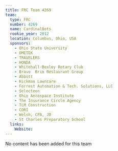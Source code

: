 ```yaml
---
title: FRC Team 4269
team:
  type: FRC
  number: 4269
  name: CardinalBots
  rookie_year: 2012
  location: Columbus, Ohio, USA
  sponsors:
    - Ohio State University
    - OMETEK
    - TRAVELERS
    - HONDA
    - Whitehall-Bexley Rotary Club
    - Bravo  Brio Restaurant Group
    - Abbott
    - Hickman Lawncare
    - Forrest Automation & Tech. Solutions, LLC
    - Selecteon
    - Ohio Aerospace Institute
    - The Insurance Circle Agency
    - TLM Construction
    - CORI
    - Welsh, CPA, JD
    - St Charles Preparatory School
  links:
    Website: 
---
```

No content has been added for this team
